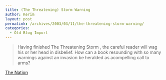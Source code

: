 ```yaml
---
title: (The Threatening) Storm Warning
author: Kerim
layout: post
permalink: /archives/2003/03/11/the-threatening-storm-warning/
categories:
  - Old Blog Import
---
```


>   Having finished The Threatening Storm , the careful reader will wag his or her head in disbelief. How can a book resounding with so many warnings against an invasion be heralded as acompelling call to arms?


<a href="http://www.thenation.com/docprint.mhtml?i=20030324&s=lustick" onclick="_gaq.push(['_trackEvent', 'outbound-article', 'http://www.thenation.com/docprint.mhtml?i=20030324&s=lustick', 'The Nation']);" >The Nation</a>

